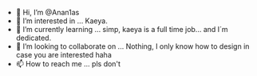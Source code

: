 - 👋 Hi, I’m @Anan1as
- 👀 I’m interested in ... Kaeya.
- 🌱 I’m currently learning ... simp, kaeya is a full time job... and I´m dedicated.
- 💞️ I’m looking to collaborate on ... Nothing, I only know how to design in case you are interested haha
- 📫 How to reach me ... pls don't

<!---
Anan1as/Anan1as is a ✨ special ✨ repository because its `README.md` (this file) appears on your GitHub profile.
You can click the Preview link to take a look at your changes.
--->
